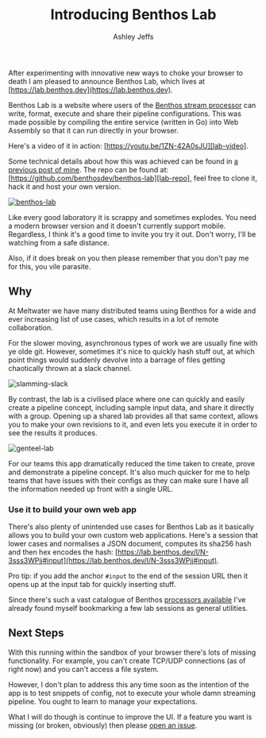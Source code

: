 ﻿---
title: Introducing Benthos Lab
author: "Ashley Jeffs"
author_url: https://github.com/Jeffail
author_image_url: /img/ash.jpg
description: "Where you can build your very own monstrosities"
keywords: [
    "benthos",
    "benthos lab",
    "web assembly",
    "wasm",
    "go",
    "golang",
    "stream processor",
]
tags: [ "Benthos Lab" ]
---

After experimenting with innovative new ways to choke your browser to death I am
pleased to announce Benthos Lab, which lives at
[https://lab.benthos.dev](https://lab.benthos.dev).

<!--truncate-->

Benthos Lab is a website where users of the [Benthos stream processor][benthos]
can write, format, execute and share their pipeline configurations. This was
made possible by compiling the entire service (written in Go) into Web Assembly
so that it can run directly in your browser.

Here's a video of it in action: [https://youtu.be/1ZN-42A0sJU][lab-video].

Some technical details about how this was achieved can be found in
[a previous post of mine][wasm-blog]. The repo can be found at:
[https://github.com/benthosdev/benthos-lab][lab-repo], feel free to clone it,
hack it and host your own version.

[![benthos-lab](/img/introducing-benthos-lab/banner.svg)][benthos-lab]

Like every good laboratory it is scrappy and sometimes explodes. You need a
modern browser version and it doesn't currently support mobile. Regardless, I
think it's a good time to invite you try it out. Don't worry, I'll be watching
from a safe distance.

Also, if it does break on you then please remember that you don't pay me for
this, you vile parasite.

## Why

At Meltwater we have many distributed teams using Benthos for a wide and ever
increasing list of use cases, which results in a lot of remote collaboration.

For the slower moving, asynchronous types of work we are usually fine with ye
olde git. However, sometimes it's nice to quickly hash stuff out, at which point
things would suddenly devolve into a barrage of files getting chaotically thrown
at a slack channel.

![slamming-slack](/img/introducing-benthos-lab/slamslack.jpg)

By contrast, the lab is a civilised place where one can quickly and easily
create a pipeline concept, including sample input data, and share it directly
with a group. Opening up a shared lab provides all that same context, allows you
to make your own revisions to it, and even lets you execute it in order to see
the results it produces.

![genteel-lab](/img/introducing-benthos-lab/genteel.jpg)

For our teams this app dramatically reduced the time taken to create, prove and
demonstrate a pipeline concept. It's also much quicker for me to help teams that
have issues with their configs as they can make sure I have all the information
needed up front with a single URL.

### Use it to build your own web app

There's also plenty of unintended use cases for Benthos Lab as it basically
allows you to build your own custom web applications. Here's a session that
lower cases and normalises a JSON document, computes its sha256 hash and then
hex encodes the hash:
[https://lab.benthos.dev/l/N-3sss3WPjj#input](https://lab.benthos.dev/l/N-3sss3WPjj#input).

Pro tip: if you add the anchor `#input` to the end of the session URL then it
opens up at the input tab for quickly inserting stuff.

Since there's such a vast catalogue of Benthos
[processors available][benthos-procs] I've already found myself bookmarking a
few lab sessions as general utilities.

## Next Steps

With this running within the sandbox of your browser there's lots of missing
functionality. For example, you can't create TCP/UDP connections (as of right
now) and you can't access a file system.

However, I don't plan to address this any time soon as the intention of the app
is to test snippets of config, not to execute your whole damn streaming
pipeline. You ought to learn to manage your expectations.

What I will do though is continue to improve the UI. If a feature you want is
missing (or broken, obviously) then please [open an issue][lab-issues].

[benthos-lab]: https://lab.benthos.dev
[lab-video]: https://youtu.be/1ZN-42A0sJU
[wasm-blog]: /blog/2019/05/27/compiling-benthos-to-wasm/
[lab-repo]: https://github.com/benthosdev/benthos-lab
[lab-issues]: https://github.com/benthosdev/benthos-lab/issues
[benthos]: https://www.benthos.dev
[under-the-hood]: https://underthehood.meltwater.com/
[benthos-procs]: https://benthos.dev/docs/components/processors/about